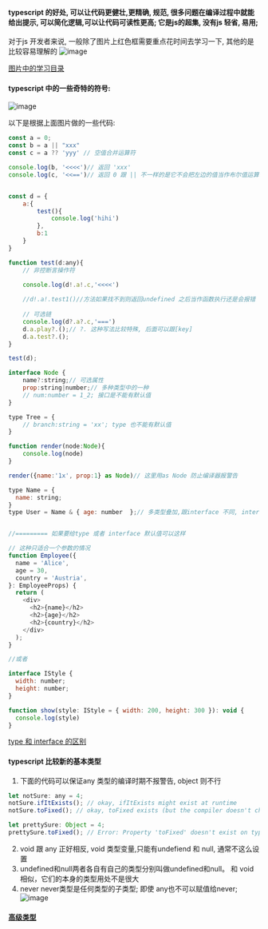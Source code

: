#### typescript 的好处, 可以让代码更健壮,更精确, 规范, 很多问题在编译过程中就能给出提示, 可以简化逻辑,可以让代码可读性更高; 它是js的超集, 没有js 轻省, 易用;

对于js 开发者来说, 一般除了图片上红色框需要重点花时间去学习一下, 其他的是比较容易理解的
![image](https://user-images.githubusercontent.com/10356819/212884178-74779586-1b55-4652-aa3a-250f6ed83915.png)

[图片中的学习目录](https://www.tslang.cn/docs/handbook/basic-types.html)


#### typescript 中的一些奇特的符号:

![image](https://user-images.githubusercontent.com/10356819/212843994-422bdfc5-1228-4490-a345-da40a8ef9c33.png)

以下是根据上面图片做的一些代码:
```js
const a = 0;
const b = a || "xxx"
const c = a ?? 'yyy' // 空值合并运算符

console.log(b, '<<<<')// 返回 'xxx'
console.log(c, '<<==')// 返回 0 跟 || 不一样的是它不会把左边的值当作布尔值运算


const d = {
    a:{
        test(){
            console.log('hihi')
        },
        b:1
    }
}

function test(d:any){
    // 非控断言操作符

    console.log(d!.a!.c,'<<<<')
    
    //d!.a!.test1()//方法如果找不到则返回undefined 之后当作函数执行还是会报错
    
    // 可选链
    console.log(d?.a?.c,'===')
    d.a.play?.();// ?. 这种写法比较特殊, 后面可以跟[key]
    d.a.test?.();
}

test(d);

interface Node {
    name?:string;// 可选属性
    prop:string|number;// 多种类型中的一种
    // num:number = 1_2; 接口是不能有默认值
}

type Tree = {
    // branch:string = 'xx'; type 也不能有默认值
}

function render(node:Node){
    console.log(node)
}

render({name:'1x', prop:1} as Node)// 这里用as Node 防止编译器报警告

type Name = { 
  name: string; 
}
type User = Name & { age: number  };// 多类型叠加,跟interface 不同, interface 用的是extends


//========= 如果要给type 或者 interface 默认值可以这样

// 这种只适合一个参数的情况
function Employee({
  name = 'Alice',
  age = 30,
  country = 'Austria',
}: EmployeeProps) {
  return (
    <div>
      <h2>{name}</h2>
      <h2>{age}</h2>
      <h2>{country}</h2>
    </div>
  );
}

//或者

interface IStyle {
  width: number;
  height: number;
}

function show(style: IStyle = { width: 200, height: 300 }): void {
  console.log(style)
}
```

[type 和 interface 的区别](https://juejin.cn/post/6844903749501059085)

#### typescript 比较新的基本类型
1. 下面的代码可以保证any 类型的编译时期不报警告, object 则不行
```js
let notSure: any = 4;
notSure.ifItExists(); // okay, ifItExists might exist at runtime
notSure.toFixed(); // okay, toFixed exists (but the compiler doesn't check)

let prettySure: Object = 4;
prettySure.toFixed(); // Error: Property 'toFixed' doesn't exist on type 'Object'.
```

2. void 跟 any 正好相反, void 类型变量,只能有undefiend 和 null, 通常不这么设置
3. undefined和null两者各自有自己的类型分别叫做undefined和null。 和 void相似，它们的本身的类型用处不是很大
4. never never类型是任何类型的子类型; 即使 any也不可以赋值给never;
![image](https://user-images.githubusercontent.com/10356819/212883029-b117045c-fbd7-4dca-a2bd-f623a920ac2f.png)

#### [高级类型](https://www.tslang.cn/docs/handbook/advanced-types.html)


